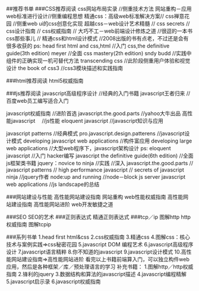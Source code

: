 ##推荐书单
###CSS推荐阅读
  css网站布局实录            //侧重技术方法
  网站重构－应用web标准进行设计//侧重编程思想
  精通css：高级web标准解决方案//
  css禅意花园              //侧重web ui的css创意化实现
  超越css－web设计艺术精髓   //
  css secrets     //
  css设计指南       //
  css权威指南       //
  大巧不工－web前端设计修炼之道 //很逗的一本书
  css那些事儿       //
  精通css和html设计模式 //2008出版的书有点老，不过还是会有很多收获的
  ps:
  head first html and css,html //入门
  css,the definitive guide(3th edition) meyer //全面
  css mastery(2th edition) sndy budd //实践中组件的正确实现一机可替代方法
  transcending css   //此阶段侧重用户体验和视觉设计
  the book of css3 //css3模块描述和实践指南


###html推荐阅读
  html5权威指南


###js推荐阅读
  javascript高级程序设计    //经典的入门书籍
  javascript王者归来        //百度web员工编写适合入门

  javascript权威指南        //进阶首选
  javascript.the.good.parts //yahoo大牛出品
  高性能javascript       　//js性能
  eloquent javascript     //javascript知识与应用

  javascript patterns      //经典模式
  pro.javascript.design.patterens //javascript设计模式
  developing javascript web applications //构件富应用
  developing large web applications   //大型web程序下，javascript架构设计
  ps:
  eloquent javascript //入门 hacker编写
  javascript the definitive guide(6th edition)  //全面
  js框架类书籍 jquery：novice to ninja //实践
  //深入
  javascript.the.good.parts //
  javascript patterns       //
  high performance javascript   //
  secrets of javascript ninja //jquery作者
  node:up and running //node－block js server
  javascript web  applications //js landscape的总结


###网站建设与性能
  高性能网站建设指南
  网站重构
  web性能权威指南
  高性能网站建设指南
  高性能网站进阶
  web开发敏捷之道

###SEO
  SEO的艺术
###正则表达式
  精通正则表达式
###tcp／ip
  图解http
  http权威指南
  图解tcpip

###系列书单
  1.head first html&css
  2.css权威指南
  3.精通css
  4.图解css：核心技术与案例实践=>css秘密花园
  5.javascript DOM 编程艺术
  6.javascript高级程序设计
  7.javascript语言精粹
  8.你不知道的javascript
  9.javascript设计模式
  10.高性能网站建设指南=>高性能网站进阶
  看完以上书籍前端算入门，可以独立构件web应用，然后是各种框架／库／预处理语言的学习
  补充书籍：
  1.图解http／http权威指南
  2.锋利的jquery
  3.数据结构和算法的javascript描述
  4.javascript编程精解
  5.javascript启示录
  6.javascript权威指南
